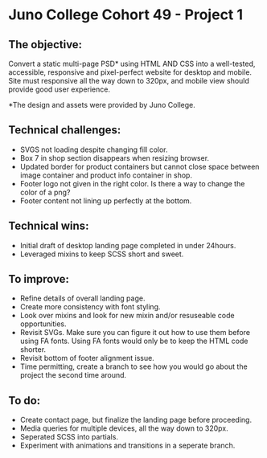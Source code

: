 # Juno College Cohort 49 - Project 1

## The objective: 

Convert a static multi-page PSD* using HTML AND CSS into a well-tested, accessible, responsive and pixel-perfect website for desktop and mobile. Site must responsive all the way down to 320px, and mobile view should provide good user experience.  

*The design and assets were provided by Juno College. 

## Technical challenges: 
- SVGS not loading despite changing fill color. 
- Box 7 in shop section disappears when resizing browser. 
- Updated border for product containers but cannot close space between image container and product info container in shop. 
- Footer logo not given in the right color. Is there a way to change the color of a png?
- Footer content not lining up perfectly at the bottom. 

## Technical wins: 
- Initial draft of desktop landing page completed in under 24hours.
- Leveraged mixins to keep SCSS short and sweet.  

## To improve:
- Refine details of overall landing page. 
- Create more consistency with font styling. 
- Look over mixins and look for new mixin and/or resuseable code opportunities. 
- Revisit SVGs. Make sure you can figure it out how to use them before using FA fonts. Using FA fonts would only be to keep the HTML code shorter. 
- Revisit bottom of footer alignment issue. 
- Time permitting, create a branch to see how you would go about the project the second time around. 

## To do:
- Create contact page, but finalize the landing page before proceeding.
- Media queries for multiple devices, all the way down to 320px. 
- Seperated SCSS into partials. 
- Experiment with animations and transitions in a seperate branch. 


